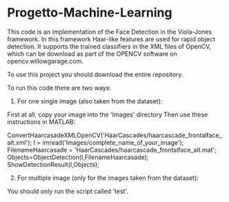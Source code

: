 # Progetto-Machine-Learning

This code is an implementation of the Face Detection in the Viola-Jones framework. 
In this framework Haar-like features are used for rapid object detection. 
It supports the trained classifiers in the XML files of OpenCV,
which can be download as part of the OPENCV software on opencv.willowgarage.com.

To use this project you should download the entire repository.

To run this code there are two ways:

1) For one single image (also taken from the dataset):

First at all, copy your image into the 'Images' directory
Then use these instructions in MATLAB:

ConvertHaarcasadeXMLOpenCV('HaarCascades/haarcascade_frontalface_alt.xml');
I = imread('Images/complete_name_of_your_image');
FilenameHaarcasade = 'HaarCascades/haarcascade_frontalface_alt.mat';
Objects=ObjectDetection(I,FilenameHaarcasade);
ShowDetectionResult(I,Objects);

2) For multiple image (only for the images taken from the dataset):

You should only run the script called 'test'.
